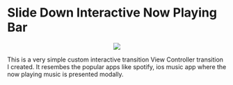 # Slide Down Interactive Now Playing Bar

<p align="center">
    <img src="https://thumbs.gfycat.com/TiredScrawnyEeve-size_restricted.gif">
</p>

This is a very simple custom interactive transition View Controller transition I created. It resembes the popular apps like spotify, ios music app where the now playing music is presented modally.